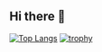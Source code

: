 ## Hi there 👋

<!--[![Anurag's GitHub stats](https://github-readme-stats.vercel.app/api?username=BPS-sys&count_private=true&show_icons=true)](https://github.com/anuraghazra/github-readme-stats)-->
[![Top Langs](https://github-readme-stats.vercel.app/api/top-langs/?username=BPS-sys&layout=compact)](https://github.com/anuraghazra/github-readme-stats)
[![trophy](https://github-profile-trophy.vercel.app/?username=BPS-sys)](https://github.com/ryo-ma/github-profile-trophy)
<!--
**BPS-sys/BPS-sys** is a ✨ _special_ ✨ repository because its `README.md` (this file) appears on your GitHub profile.

Here are some ideas to get you started:

- 🔭 I’m currently working on ...
- 🌱 I’m currently learning ...
- 👯 I’m looking to collaborate on ...
- 🤔 I’m looking for help with ...
- 💬 Ask me about ...
- 📫 How to reach me: ...
- 😄 Pronouns: ...
- ⚡ Fun fact: ...
-->
